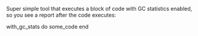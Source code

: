 Super simple tool that executes a block of code with GC statistics enabled, so you see a report after the code executes:


with_gc_stats do 
  some_code
end
